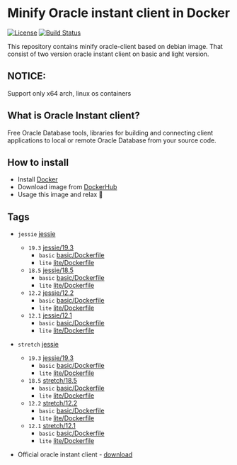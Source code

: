 Minify Oracle instant client in Docker
======

[![License](https://img.shields.io/badge/license-MIT-brightgreen.svg?style=flat-square)](LICENSE)
[![Build Status](https://travis-ci.org/mrfoe7/minify-oracle-client.svg?branch=master)](https://travis-ci.org/mrfoe7/minify-oracle-client)

This repository contains minify oracle-client based on debian image.
That consist of two version oracle instant client on basic and light version.

## NOTICE:

Support only x64 arch, linux os containers

## What is Oracle Instant client?

Free Oracle Database tools, libraries for building and connecting client applications to local or remote Oracle Database from your source code.

## How to install 

* Install [Docker](https://www.docker.com/get-started)
* Download image from [DockerHub](https://hub.docker.com/r/mrfoe7/minify-oracle-client)
* Usage this image and relax :lollipop:

## Tags


* `jessie` [jessie](https://github.com/mrfoe7/minify-oracle-client/tree/master/jessie)
    * `19.3` [jessie/19.3](https://github.com/mrfoe7/minify-oracle-client/tree/master/jessie/19.3/)
        * `basic` [basic/Dockerfile](https://github.com/mrfoe7/minify-oracle-client/tree/master/jessie/19.3/basic/Dockerfile)
        * `lite` [lite/Dockerfile](https://github.com/mrfoe7/minify-oracle-client/blob/master/jessie/19.3/lite/Dockerfile)
    * `18.5` [jessie/18.5](https://github.com/mrfoe7/minify-oracle-client/tree/master/jessie/18.5/)
        * `basic` [basic/Dockerfile](https://github.com/mrfoe7/minify-oracle-client/tree/master/jessie/18.5/basic/Dockerfile)
        * `lite` [lite/Dockerfile](https://github.com/mrfoe7/minify-oracle-client/blob/master/jessie/18.5/lite/Dockerfile)
    * `12.2` [jessie/12.2](https://github.com/mrfoe7/minify-oracle-client/tree/master/jessie/12.2/)
        * `basic` [basic/Dockerfile](https://github.com/mrfoe7/minify-oracle-client/tree/master/jessie/12.2/basic/Dockerfile)
        * `lite` [lite/Dockerfile](https://github.com/mrfoe7/minify-oracle-client/blob/master/jessie/12.2/lite/Dockerfile)
    * `12.1` [jessie/12.1](https://github.com/mrfoe7/minify-oracle-client/tree/master/jessie/12.1/)
        * `basic` [basic/Dockerfile](https://github.com/mrfoe7/minify-oracle-client/tree/master/jessie/12.1/basic/Dockerfile)
        * `lite` [lite/Dockerfile](https://github.com/mrfoe7/minify-oracle-client/blob/master/jessie/12.1/lite/Dockerfile)


* `stretch` [jessie](https://github.com/mrfoe7/minify-oracle-client/tree/master/stretch)
    * `19.3` [jessie/19.3](https://github.com/mrfoe7/minify-oracle-client/tree/master/stretch/19.3/)
        * `basic` [basic/Dockerfile](https://github.com/mrfoe7/minify-oracle-client/tree/master/stretch/19.3/basic/Dockerfile)
        * `lite` [lite/Dockerfile](https://github.com/mrfoe7/minify-oracle-client/blob/master/stretch/19.3/basic/lite/Dockerfile)
    * `18.5` [stretch/18.5](https://github.com/mrfoe7/minify-oracle-client/tree/master/stretch/18.5/)
        * `basic` [basic/Dockerfile](https://github.com/mrfoe7/minify-oracle-client/tree/master/stretch/18.5/basic/Dockerfile)
        * `lite` [lite/Dockerfile](https://github.com/mrfoe7/minify-oracle-client/blob/master/stretch/18.5/basic/lite/Dockerfile)
    * `12.2` [stretch/12.2](https://github.com/mrfoe7/minify-oracle-client/tree/master/stretch/12.2/)
        * `basic` [basic/Dockerfile](https://github.com/mrfoe7/minify-oracle-client/tree/master/stretch/12.2/basic/Dockerfile)
        * `lite` [lite/Dockerfile](https://github.com/mrfoe7/minify-oracle-client/blob/master/stretch/12.2/lite/Dockerfile)
    * `12.1` [stretch/12.1](https://github.com/mrfoe7/minify-oracle-client/tree/master/stretch/12.1/)
        * `basic` [basic/Dockerfile](https://github.com/mrfoe7/minify-oracle-client/tree/master/stretch/12.1/basic/Dockerfile)
        * `lite` [lite/Dockerfile](https://github.com/mrfoe7/minify-oracle-client/blob/master/stretch/12.1/lite/Dockerfile)

* Official oracle instant client - [download](https://www.oracle.com/technetwork/topics/linuxx86-64soft-092277.html)